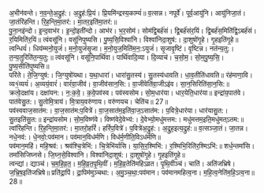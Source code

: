 

  
अ॒भीन॑वन्ते। न॒व॒न्ते॒अ॒द्रुह॑:। अ॒द्रुह॑:प्रि॒यं। प्रि॒यमि॑न्द्रस्य॒काम्यं॑॥ व॒त्सन्न। नपूर्वे॑। पूर्व॒आयु॑नि। आयु॑निजा॒तं। जा॒तंरि॑हन्ति। रि॒ह॒न्ति॒मा॒तर॑:। मा॒तर॒इति॑मा॒तर॑:॥  
पु॒ना॒नइ॑न्दो। इ॒न्द॒वाभ॑र। इ॒न्दो॒इती॑न्दो। आभ॑र। भ॒र॒सोम॑। सोम॑द्वि॒बर्ह॑सं। द्वि॒बर्ह॑संर॒यिं। द्वि॒बर्ह॑स॒मिति॑द्वि॒ऽबर्ह॑सं। र॒यिमिति॑र॒यिं॥ त्वंवसू॑नि। वसू॑निपुष्यसि। पु॒ष्य॒सि॒विश्वा॑नि। विश्वा॑निदा॒शुष॑:। दा॒शुषो॑गृ॒हे। गृ॒हइति॑गृ॒हे॥  
त्वन्धियं॑। धिय॑म्मनो॒युजं॑। म॒नो॒युजं॑सृ॒जा। म॒नो॒युज॒मिति॑म॒न॒:ऽयुजं॑। सृ॒जावृ॒ष्टिं। वृ॒ष्टिन्न। नत॑न्य॒तु:। त॒न्य॒तुरिति॑त॒न्य॒तु:॥ त्वंवसू॑नि। वसू॑नि॒पार्थि॑वा। पार्थि॑वादि॒व्या। दि॒व्याच॑। च॒सो॒म॒। सो॒म॒पु॒ष्य॒सि॒। पु॒ष्य॒सीति॑पुष्यसि॥  
परि॑ते। ते॒जि॒ग्युष॑:। जि॒ग्युषो॑यथा। य॒था॒धारा॑। धारा॑सु॒तस्य॑। सु॒तस्य॑धावति। धा॒व॒तीति॑धावति॥ रंह॑माणा॒वि। व्य१॒॑व्ययं॑। अ॒व्ययं॒वारं॑। वारं॑वा॒जीव॑। वा॒जीव॑सान॒सि:। वा॒जीवेति॑वा॒जीऽइ॑व। सा॒न॒सिरिति॑सा॒न॒सि:॥  
क्रत्वे॒दक्षा॑य। दक्षा॑यन:। न॒:क॒वे॒। क॒वे॒पव॑स्व। पव॑स्वसोम। सो॒म॒धार॑या। धार॒येति॒धार॑या॥ इन्द्रा॑य॒पात॑वे। पात॑वेसु॒त:। सु॒तोमि॒त्राय॑। मि॒त्राय॒वरु॑णाय। वरु॑णयच। चेति॑च॥ 27॥  
पव॑स्ववाज॒सात॑म:। वा॒ज॒सात॑म:प॒वित्रे॑। वा॒ज॒सात॑म॒इति॑वा॒ज॒ऽसात॑म:। प॒वित्रे॒धार॑या। धार॑यासु॒त:। सु॒तइति॑सु॒त:॥ इन्द्रा॑यसोम। सो॒म॒विष्ण॑वे। विष्ण॑वेदे॒वेभ्य॑:। दे॒वेभ्यो॒मधु॑मत्तम:। मधु॑मत्तम॒इति॒मधु॑मत्ऽतम:॥  
त्वांरि॑हन्ति। रि॒ह॒न्ति॒मा॒तर॑:। मा॒तरो॒हरिं॑। हरिं॑प॒वित्रे॑। प॒वित्रे॑अ॒द्रुह॑:। अ॒द्रुह॒इत्य॒द्रुह॑:॥ व॒त्सञ्जा॒तं। जा॒तन्न। नधे॒नव॑:। धे॒नवो॒:पव॑मान। पव॑मान॒विध॑र्मणि। विध॑र्म॒णीति॒विऽध॑र्मणि॥  
पव॑मान॒महि॑। महि॒श्रव॑:। श्रव॑श्चि॒त्रेभि॑:। चि॒त्रेभि॑र्यासि। या॒सि॒र॒श्मिभि॑:। र॒श्मिभि॒रिति॑र॒श्मिऽभि॑:॥ शर्ध॒न्तमां॑सि। तमां॑सिजिघ्नसे। जि॒घ्न॒से॒विश्वा॑नि। विश्वा॑निदा॒शुष॑:। दा॒शुषो॑गृ॒हे। गृ॒हइति॑गृ॒हे॥  
त्वन्द्यां। द्याञ्च॑। च॒म॒हि॒व्र॒त॒। म॒हि॒व्र॒त॒पृ॒थि॒वीं। म॒हि॒व्र॒तेति॑महिऽव्रत। पृ॒थि॒वीञ्च॑। चाति॑। अति॑जभ्रिषे। ज॒भ्रि॒ष॒इति॑जभ्रिषे॥ प्रति॑द्रा॒पिं। द्रा॒पिम॑मुञ्चथा:। अ॒मु॒ञ्च॒था॒:पव॑मान। पव॑मानमहित्व॒ना। म॒हि॒त्व॒नेति॑म॒हि॒ऽत्व॒ना॥ 28॥  
